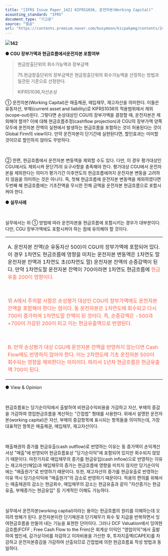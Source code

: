```yaml
---
title: "[IFRS Issue Paper_142] KIFRS1036, 운전자본(Working Capital)"
acounting_standard: "IFRS"
document_type: "기고문"
source: "엘곰"
url: "https://contents.premium.naver.com/busymoon/kicpakpmg/contents/240701114915035lf"
---
```

![](https://n2.news.naver.com/l.gif?type=content)**142**

**● CGU 장부가액과 현금흐름에서운전자본 포함여부**

> 현금창출단위의 회수가능액과 장부금액
> 
> 75.현금창출단위의 장부금액은 현금창출단위의 회수가능액을 산정하는 방법과 일관된 기준으로 산정한다.
> 
> KIFRS1036,자산손상

① 운전자본(Working Capital)은 매출채권, 매입채무, 재고자산을 의미한다. 이들은 유동자산, 부채(current asset and liability)로 KIFRS1036의 적용범위에서 제외(scope-out)된다. 그렇다면 손상대상인 CGU의 장부가액을 결정할 때, 운전자본은 제외해야 할까? 이에 대해 현금흐름추정(cashflow projection)과 CGU의 장부가액 양쪽 모두에 운전자본 잔액의 실현에서 발생하는 현금흐름을 포함하는 것이 허용된다는 것이 Global Firm의 view이다. 만약 운전자본이 단기간에 실현된다면, 할인효과는 미미할 것이므로 할인하지 않아도 무방하다.

​

② 한편, 현금흐름에서 운전자본 변동액을 제외할 수도 있다. 다만, 이 경우 평가대상인 CGU에서도 제외시켜 문단75의 요구사항을 충족해야 한다. 평가대상 CGU에서 운전자본을 제외한다는 의미가 평가기간 이후연도의 현금흐름에까지 운전자본 변동을 고려하지 않음을 의미하는 것은 아니다. 즉, 첫해 현금흐름에 운전자본 변동액을 제외하였다면 두번째 해 현금흐름에는 기초잔액을 무시한 전체 금액을 운전자본 현금흐름으로 포함시켜야 한다.

**● 실무사례**

**​**

실무에서는 위 ① 방법에 따라 운전자본을 현금흐름에 포함시키는 경우가 대부분이다. 다만, CGU 장부가액에도 포함시켜야 하는 점에 유의해야 할 것이다.

<table style=""><tbody><tr><td colspan="3" rowspan="1" style="width: 100.0%; height: 76.0px;  "><div><p style=""><span style="">A. 운전자본 잔액(순 유동자산 500)이 CGU의 장부가액에 포함되어 있다. 이 경우 1차연도 현금흐름에 영향을 미치는 운전자본 변동액은 1차연도 말 운전자본 잔액과 1차연도 초(0차연도 말) 운전자본 잔액의 순증감액이 된다. 만약 1차연도말 운전자본 잔액이 700이라면 1차연도 현금흐름에 </span><span style="color:#ff5f45;">현금유출 200이 영향이다.</span></p></div><div><p style=""><span style="color:#ff5f45;">​</span></p></div><div><p style=""><span style="color:#ff5f45;">위 A에서 주의할 사항은 손상평가 대상인 CGU의 장부가액에도 운전자본 잔액을 포함해야 한다는 점이다. 동 운전자본은 1차연도에 회수되고 다시 700이 증가하여 1차연도말 잔액이 된 것이다. 즉, 순증감액은 -500과 +700이 가감된 200이 되고 이는 현금유출액으로 반영된다.</span></p></div><div><p style=""><span style="color:#ff5f45;">​</span></p></div><div><p style=""><span style="color:#ff5f45;">B. 만약 손상평가 대상 CGU에 운전자본 잔액을 반영하지 않는다면 Cash Flow에도 반영하지 않아야 한다. 이는 2차연도에 기초 운전자본 500이 회수되는 영향을 제외한다는 의미이다. 따라서 1년차 현금흐름은 현금유출액 700이 된다.</span></p></div></td></tr></tbody></table>

● View & Opinion

​

현금흐름표는 당기순이익에서 출발하여 비현금수익비용을 가감하고 자산, 부채의 증감을 가감하여 영업현금흐름을 계산하는 "간접법" 형태를 사용한다. 위에서 설명한 운전자본(working capital)은 자산, 부채의 증감항목에 표시되는 항목들을 의미하는데, 가장 대표적인 항목은 매출채권, 매입채무, 재고자산이다.

​

매출채권의 증가를 현금유출(cash outflow)로 반영하는 이유는 동 증가액이 손익계산서상 "매출"에 반영되어 현금흐름표상 "당기순이익"에 포함되어 있지만 회수되지 않았기 때문이다. 마찬가지로 매입채무의 증가를 현금유입(cash inflow)으로 반영하는 이유는 재고자산(매입)과 매입채무의 증가는 현금흐름에 영향을 미치지 않지만 당기순이익에는 "매출원가"로 반영하기 때문이다. 또한, 재고자산의 증가를 현금유출로 반영하는 이유 역시 당기순이익에 "매출원가"의 감소로 반영하기 때문이다. 적용의 편의를 위해서는 매출채권의 감소는 현금회수, 매입채무의 감소는 현금유출과 같이 "자산증가는 현금유출, 부채증가는 현금유입" 등 기계적인 이해도 가능하다.

​

실무에서 운전자본(working captial)이라는 용어는 현금흐름의 원리를 이해하는데 오히려 방해가 된다. 운전자본이란 단기채권과 단기채무가 회수 및 지급을 반복하면서 잉여현금흐름을 만들어 내는 기능을 표현한 단어이다. 그러나 DCF Valuation에서 잉여현금흐름(FCFF ; Free Cash Flow to the Frim)은 회계상 이익인 "영업이익"에서 출발하여 법인세, 감가상각비를 차감하고 이자비용을 가산한 후, 투자지출액(CAPEX)를 차감하고 운전자본증감을 가감하여 산출되므로 간접법에 의한 현금흐름표 작성 방법과 동일하다.